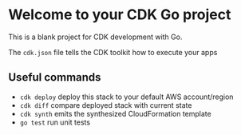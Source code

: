 # Welcome to your CDK Go project

This is a blank project for CDK development with Go.

The `cdk.json` file tells the CDK toolkit how to execute your apps

## Useful commands

 * `cdk deploy`      deploy this stack to your default AWS account/region
 * `cdk diff`        compare deployed stack with current state
 * `cdk synth`       emits the synthesized CloudFormation template
 * `go test`         run unit tests
